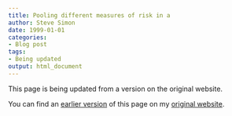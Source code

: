 ```yaml
---
title: Pooling different measures of risk in a
author: Steve Simon
date: 1999-01-01
categories:
- Blog post
tags:
- Being updated
output: html_document
---
```


This page is being updated from a version on the original website.

<!---More--->

You can find an [earlier version][sim1] of this page on my [original website][sim2].

[sim1]: http://www.pmean.com/10/PoolingRisk.html
[sim2]: http://www.pmean.com/original_site.html
